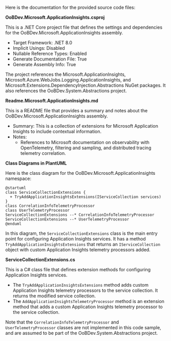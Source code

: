 Here is the documentation for the provided source code files:

**OoBDev.Microsoft.ApplicationInsights.csproj**

This is a .NET Core project file that defines the settings and dependencies for the OoBDev.Microsoft.ApplicationInsights assembly.

* Target Framework: .NET 8.0
* Implicit Usings: Disabled
* Nullable Reference Types: Enabled
* Generate Documentation File: True
* Generate Assembly Info: True

The project references the Microsoft.ApplicationInsights, Microsoft.Azure.WebJobs.Logging.ApplicationInsights, and Microsoft.Extensions.DependencyInjection.Abstractions NuGet packages. It also references the OoBDev.System.Abstractions project.

**Readme.Microsoft.ApplicationInsights.md**

This is a README file that provides a summary and notes about the OoBDev.Microsoft.ApplicationInsights assembly.

* Summary: This is a collection of extensions for Microsoft Application Insights to include contextual information.
* Notes:
	+ References to Microsoft documentation on observability with OpenTelemetry, filtering and sampling, and distributed tracing telemetry correlation.

**Class Diagrams in PlantUML**

Here is the class diagram for the OoBDev.Microsoft.ApplicationInsights namespace:
```plantuml
@startuml
class ServiceCollectionExtensions {
  + TryAddApplicationInsightsExtensions(IServiceCollection services)
}
class CorrelationInfoTelemetryProcessor
class UserTelemetryProcessor
ServiceCollectionExtensions --* CorrelationInfoTelemetryProcessor
ServiceCollectionExtensions --* UserTelemetryProcessor
@enduml
```
In this diagram, the `ServiceCollectionExtensions` class is the main entry point for configuring Application Insights services. It has a method `TryAddApplicationInsightsExtensions` that returns an `IServiceCollection` object with custom Application Insights telemetry processors added.

**ServiceCollectionExtensions.cs**

This is a C# class file that defines extension methods for configuring Application Insights services.

* The `TryAddApplicationInsightsExtensions` method adds custom Application Insights telemetry processors to the service collection. It returns the modified service collection.
* The `AddApplicationInsightsTelemetryProcessor` method is an extension method that adds a custom Application Insights telemetry processor to the service collection.

Note that the `CorrelationInfoTelemetryProcessor` and `UserTelemetryProcessor` classes are not implemented in this code sample, and are assumed to be part of the OoBDev.System.Abstractions project.